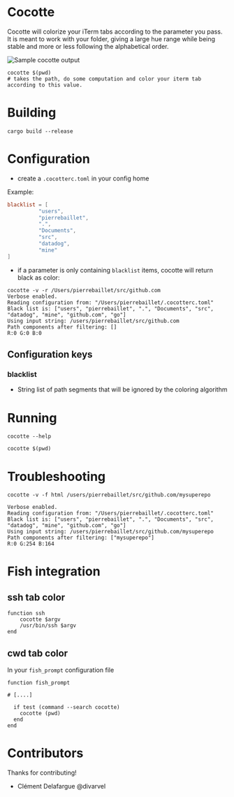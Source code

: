 # Cocotte

Cocotte will colorize your iTerm tabs according to the parameter you pass. It is meant to work with your folder, giving a large hue range while being stable and more or less following the alphabetical order.

![Sample cocotte output](sample.png "This is how it looks")

```shell
cocotte $(pwd)
# takes the path, do some computation and color your iterm tab according to this value.
```


# Building

```shell
cargo build --release
```

# Configuration

- create a `.cocotterc.toml` in your config home

Example:
```toml
blacklist = [
          "users",
          "pierrebaillet",
          ".",
          "Documents",
          "src",
          "datadog",
          "mine"
]
```

- if a parameter is only containing `blacklist` items, cocotte will return black as color:

```shell
cocotte -v -r /Users/pierrebaillet/src/github.com
Verbose enabled.
Reading configuration from: "/Users/pierrebaillet/.cocotterc.toml"
Black list is: ["users", "pierrebaillet", ".", "Documents", "src", "datadog", "mine", "github.com", "go"]
Using input string: /users/pierrebaillet/src/github.com
Path components after filtering: []
R:0 G:0 B:0
```

## Configuration keys

### blacklist

- String list of path segments that will be ignored by the coloring algorithm

# Running

```shell
cocotte --help
```

```
cocotte $(pwd)
```

# Troubleshooting

```shell
cocotte -v -f html /users/pierrebaillet/src/github.com/mysuperepo
```

```shell
Verbose enabled.
Reading configuration from: "/Users/pierrebaillet/.cocotterc.toml"
Black list is: ["users", "pierrebaillet", ".", "Documents", "src", "datadog", "mine", "github.com", "go"]
Using input string: /users/pierrebaillet/src/github.com/mysuperepo
Path components after filtering: ["mysuperepo"]
R:0 G:254 B:164
```

# Fish integration

## ssh tab color

```shell
function ssh
    cocotte $argv
    /usr/bin/ssh $argv
end
```

## cwd tab color

In your `fish_prompt` configuration file

```shell
function fish_prompt

# [....]

  if test (command --search cocotte)
    cocotte (pwd)
  end
end
```

# Contributors

Thanks for contributing!

- Clément Delafargue @divarvel



